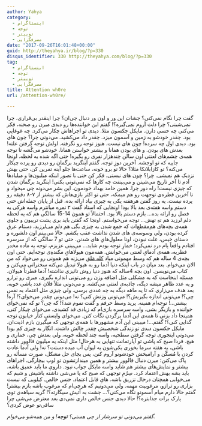 ```yaml
---
author: Yahya
category:
  - اینستاگرام
  - توجه
  - توییتر
  - مصرفگرایی
date: "2017-09-26T16:01:48+00:00"
guid: http://theyahya.ir/blog/?p=330
disqus_identifier: 330 http://theyahya.com/blog/?p=330
tag:
  - اینستاگرام
  - توجه
  - توییتر
  - مصرفگرایی
title: Attention wh0re
url: /attention-wh0re/

---
```

گفت چرا نگام نمی‌کنی؟ چشات این ور و اون ور دنبال چی‌ان؟ چرا اینقدر بی‌قراری، چرا نمی‌شینی؟ چرا دلت آروم نمی‌گیره؟!
گفتم این خواننده‌ها رو دیدی میرن رو صحنه، فکر می‌کنی چه حسی دارن. مایکل جکسون مثلا. دیدی تو اجراهاش چکار می‌کرد. چه غوغایی بود. چقدر خودشو به زمین و آسمون میزد. چقدر داد می‌کشید. می‌دونی چرا؟ چون های بود. دیدی اول چه سرده!‌ چون های نیست. هنوز توجه رو نگرفته. اولش توجه گرفتن علته! بعدش های بودن. و های بودن همانا و بیشتر خواستن همانا. خودشو می‌کُشه تا توجه همه‌ی چشم‌های لعنتی اون سالن چندهزار نفری رو بگیره! حتی اگه شده یه لحظه. اونجا جاییه که تو اوجشه. آخرین دوزِ‌ توجه.
گفتم اینگرید برگمان رو دیدی رو پرده چیکار می‌کنه؟ تو کازابلانکا مثلا؟ حالا تو برو خونه، ساعت‌ها جلو آینه تمرین کن، حتی بهش نزدیک هم نمیشی. چرا؟ چون های نیستی. فکر کن حتی با تصور اینکه میلیون‌ها و میلیادها آدم تا آخر تاریخ می‌شینن و می‌بیننت چه کارها که نمی‌تونی بکنی! اینگرید برگمان شدن که چیزی نیست! راه دور چرا. همین حامد بهداد خودمون. این بشر می‌دونه چی میخواد و تا آخرین قطره‌ی توجهت رو هم میمکه، حتی تو اکثر بازی‌هاش که بیشتر از ۷-۸ دقیقه رو پرده نیست.
یه روز گفتن هرهفته یکی یه چیزی بیاد ارائه بده، قبل از پایان جمله‌اش حتی دستم واسه هفته‌ی بعد بالا بود!‌ اونجایی که استاد گفت ۳ نمره میانترم واسه هرکی یه فصل رو ارائه بده... بازم دستم بالا بود. احتمالاً تو همون 14-15 سالگی هم که یه لحظه دلم لرزید هم تهِ تهش... توجه می‌خواستم. اونجا که گفتن باید بری پشت تریبون و جلوی همه‌ی بچه‌های هم‌مقطع‌ات که جمع شدن یه چیزی بگی هم دلم می‌لرزید، دستام عرق کرده‌ بودن، ولی وسوسه‌ی های شدن نذاشت عقب بکشم. حالا می‌بینم اون دلشوره و دستای خیس، علت نبودن، اونا معلول‌هایِ های شدنن. حتی تو 7 سالگی که از سرسره افتادم واقعاً پام درد نمی‌کرد؛ خمارِ توجه بودم شاید…
می‌بینی عزیزم، توجه یه ماده مخدر فطریه، همه‌ی آدمایِ لعنتی می‌خوانش. همه‌مون هیولاهایِ مکنده‌ِی توجه‌ایم. حتی اون بچه‌ی 4 ساله هم که وسط مهمونی میاد [کله مَلق](https://www.vajehyab.com/wiki/%DA%A9%D9%84%D9%87+%D9%85%D9%84%D9%82) می‌زنه هم همونی رو می‌خواد که من الان می‌خوام. بعد میان در باب اینکه دنیا آدما رو به هیولا تبدیل می‌کنه سخنرانی می‌کنن و کتاب می‌نویسن. اون بچه 4ساله که هنوز دنیا روش تاثیزی نذاشته! آدما فطرتاً هیولان.
مسئله اینجاست که یه مشکلی مثل اضافه وزن رو می‌تونی اندازه بگیری، میری رو ترازو و یه عدد ظاهر میشه دیگه، جاذبه‌ی لعنتی می‌کشه. و می‌دونی مثلاً فلان عدد باشی خوبه. بعد هدف می‌زاری که تا یه ماهه دیگه به چه عددی برسی. ولی چیزی مثل اعتماد به نفس چی؟!‌ می‌تونی اندازه بگیریش؟! می‌تونی وزنش کنی؟ نه! می‌دونی چقدر می‌خوای؟! آره! بیشتر…! توجه‌ام همینه.
پرید وسط حرفم و گفت تموم شد؟!‌ که چی؟ تو که نمی‌خوای خواننده و بازیگر بشی. واسه سرسره بازی‌ام که زیادی قد کشیدی. می‌خوای چیکار کنی. همینجا داد بزنی تا همه‌ی این آدما برگردن نگات کنن. می‌خوای وایستی کنار خیابون توجه گدایی کنی؟!
گفتم…! میبینی این آدم مشهور‌ها با همه‌ی توجهی که میگیرن بازم اذیت‌ان. مایکل جکسون دیدی تو زندگی شخصیش چقدر چالش داشت. انگار یه چیزی کم بود! می‌دونی اینجوری توجه گرفتن سطحیه، واسه چند لحظه خوبه،‌ ولی بعدش چی، خماری و هیچ. فردا صبح که پاشی تو آپارتمانت تنهایی به هر‌حال! مثل اینکه یه میلیون فالوور داشته باشی، یه هفته سرما بخوری یکی‌شون یه لیوان آب میده دستت؟ نه! ولی آدما عادت کردن با مُسکّن‌ و آرامبخش خودشونو آروم کنن، پس بجای حل مشکل، صورت مسأله رو پاک می‌کنن؛ میرن دنبال فالوور بیشتر و همین میندازتشون تو لوپ بیچارگی. اجراهای بیشتر و نمایش‌های بیشتر هم شاید واسه مایکل جواب نبود.
دارویِ ما باید عمیق باشه، باید بشه بهش اعتماد کرد. سِرُمِ توجهی که صبح که پا می‌شی داشته باشیش و شبم که می‌خوابی همچنان درحال تزریق باشه. هایِ قابل اعتماد. جنس خالص. کیلویی که نیست بزاری رو ترازو، مرغوبیت مهمه. ولی می‌دونیم که هرچی‌ام که مرغوب باشه بازم بیشتر!
گفتم حالا دارم میام آسمونو نگاه می‌کنی؟… چشت به آتیش سیگارته؟! گربه سیاهه‌ی توی پارک برات جذابتره؟! حالا دیدی جنس خالص داری نمی‌دی بعد معترض می‌شی چرا ساقی‌تو عوض کردی؟

_گفتم می‌دونی تو سرشار از چی هستی؟ **توجه**! و من همه‌شو می‌خوام._
